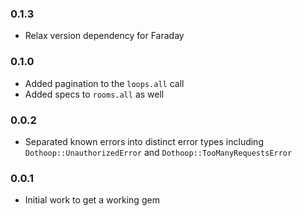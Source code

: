 ### 0.1.3 ###
* Relax version dependency for Faraday

### 0.1.0 ###
* Added pagination to the `loops.all` call
* Added specs to `rooms.all` as well

### 0.0.2 ###
* Separated known errors into distinct error types including `Dothoop::UnauthorizedError` and `Dothoop::TooManyRequestsError`

### 0.0.1 ###
* Initial work to get a working gem
